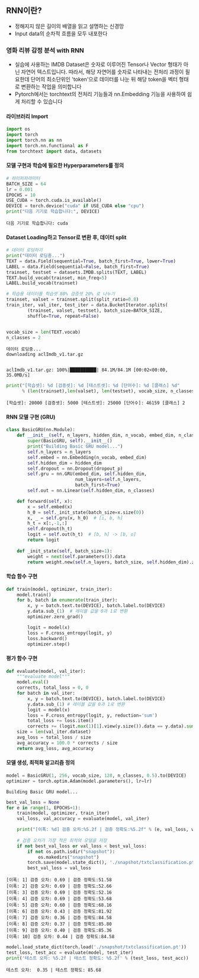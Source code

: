 ## RNN이란?

- 정해지지 않은 길이의 배열을 읽고 설명하는 신경망
- Input data의 순차적 흐름을 모두 내포한다

### 영화 리뷰 감정 분석 with RNN

- 실습에 사용하는 IMDB Dataset은 숫자로 이루어진 Tensor나 Vector 형태가 아닌 자연어 텍스트입니다. 따라서, 해당 자연어를 숫자로 나타내는 전처리 과정이 필요한데 단어의 최소단위인 'token'으로 데이터를 나눈 뒤 해당 token을 벡터 형태로 변환하는 작업을 의미합니다
- Pytorch에서는 torchtext의 전처리 기능들과 nn.Embedding 기능을 사용하여 쉽게 처리할 수 있습니다

#### 라이브러리 Import


```python
import os
import torch
import torch.nn as nn
import torch.nn.functional as F
from torchtext import data, datasets
```

#### 모델 구현과 학습에 필요한 Hyperparameters를 정의


```python
# 하이퍼파라미터
BATCH_SIZE = 64
lr = 0.001
EPOCHS = 10
USE_CUDA = torch.cuda.is_available()
DEVICE = torch.device("cuda" if USE_CUDA else "cpu")
print("다음 기기로 학습합니다:", DEVICE)
```

    다음 기기로 학습합니다: cuda


#### Dataset Loading하고 Tensor로 변환 후, 데이터 split


```python
# 데이터 로딩하기
print("데이터 로딩중...")
TEXT = data.Field(sequential=True, batch_first=True, lower=True)
LABEL = data.Field(sequential=False, batch_first=True)
trainset, testset = datasets.IMDB.splits(TEXT, LABEL)
TEXT.build_vocab(trainset, min_freq=5)
LABEL.build_vocab(trainset)

# 학습용 데이터를 학습셋 80% 검증셋 20% 로 나누기
trainset, valset = trainset.split(split_ratio=0.8)
train_iter, val_iter, test_iter = data.BucketIterator.splits(
        (trainset, valset, testset), batch_size=BATCH_SIZE,
        shuffle=True, repeat=False)


vocab_size = len(TEXT.vocab)
n_classes = 2
```

    데이터 로딩중...
    downloading aclImdb_v1.tar.gz


    aclImdb_v1.tar.gz: 100%|██████████| 84.1M/84.1M [00:02<00:00, 35.0MB/s]



```python
print("[학습셋]: %d [검증셋]: %d [테스트셋]: %d [단어수]: %d [클래스] %d"
      % (len(trainset),len(valset), len(testset), vocab_size, n_classes))
```

    [학습셋]: 20000 [검증셋]: 5000 [테스트셋]: 25000 [단어수]: 46159 [클래스] 2


#### RNN 모델 구현 (GRU)


```python
class BasicGRU(nn.Module):
    def __init__(self, n_layers, hidden_dim, n_vocab, embed_dim, n_classes, dropout_p=0.2):
        super(BasicGRU, self).__init__()
        print("Building Basic GRU model...")
        self.n_layers = n_layers
        self.embed = nn.Embedding(n_vocab, embed_dim)
        self.hidden_dim = hidden_dim
        self.dropout = nn.Dropout(dropout_p)
        self.gru = nn.GRU(embed_dim, self.hidden_dim,
                          num_layers=self.n_layers,
                          batch_first=True)
        self.out = nn.Linear(self.hidden_dim, n_classes)

    def forward(self, x):
        x = self.embed(x)
        h_0 = self._init_state(batch_size=x.size(0))
        x, _ = self.gru(x, h_0)  # [i, b, h]
        h_t = x[:,-1,:]
        self.dropout(h_t)
        logit = self.out(h_t)  # [b, h] -> [b, o]
        return logit
    
    def _init_state(self, batch_size=1):
        weight = next(self.parameters()).data
        return weight.new(self.n_layers, batch_size, self.hidden_dim).zero_()
```

#### 학습 함수 구현


```python
def train(model, optimizer, train_iter):
    model.train()
    for b, batch in enumerate(train_iter):
        x, y = batch.text.to(DEVICE), batch.label.to(DEVICE)
        y.data.sub_(1)  # 레이블 값을 0과 1로 변환
        optimizer.zero_grad()

        logit = model(x)
        loss = F.cross_entropy(logit, y)
        loss.backward()
        optimizer.step()
```

#### 평가 함수 구현


```python
def evaluate(model, val_iter):
    """evaluate model"""
    model.eval()
    corrects, total_loss = 0, 0
    for batch in val_iter:
        x, y = batch.text.to(DEVICE), batch.label.to(DEVICE)
        y.data.sub_(1) # 레이블 값을 0과 1로 변환
        logit = model(x)
        loss = F.cross_entropy(logit, y, reduction='sum')
        total_loss += loss.item()
        corrects += (logit.max(1)[1].view(y.size()).data == y.data).sum()
    size = len(val_iter.dataset)
    avg_loss = total_loss / size
    avg_accuracy = 100.0 * corrects / size
    return avg_loss, avg_accuracy
```

#### 모델 생성, 최적화 알고리즘 정의


```python
model = BasicGRU(1, 256, vocab_size, 128, n_classes, 0.5).to(DEVICE)
optimizer = torch.optim.Adam(model.parameters(), lr=lr)
```

    Building Basic GRU model...



```python
best_val_loss = None
for e in range(1, EPOCHS+1):
    train(model, optimizer, train_iter)
    val_loss, val_accuracy = evaluate(model, val_iter)

    print("[이폭: %d] 검증 오차:%5.2f | 검증 정확도:%5.2f" % (e, val_loss, val_accuracy))
    
    # 검증 오차가 가장 적은 최적의 모델을 저장
    if not best_val_loss or val_loss < best_val_loss:
        if not os.path.isdir("snapshot"):
            os.makedirs("snapshot")
        torch.save(model.state_dict(), './snapshot/txtclassification.pt')
        best_val_loss = val_loss
```

    [이폭: 1] 검증 오차: 0.69 | 검증 정확도:51.58
    [이폭: 2] 검증 오차: 0.69 | 검증 정확도:52.66
    [이폭: 3] 검증 오차: 0.69 | 검증 정확도:52.16
    [이폭: 4] 검증 오차: 0.69 | 검증 정확도:53.68
    [이폭: 5] 검증 오차: 0.60 | 검증 정확도:68.16
    [이폭: 6] 검증 오차: 0.43 | 검증 정확도:81.92
    [이폭: 7] 검증 오차: 0.36 | 검증 정확도:84.58
    [이폭: 8] 검증 오차: 0.37 | 검증 정확도:85.80
    [이폭: 9] 검증 오차: 0.40 | 검증 정확도:85.36
    [이폭: 10] 검증 오차: 0.44 | 검증 정확도:84.58



```python
model.load_state_dict(torch.load('./snapshot/txtclassification.pt'))
test_loss, test_acc = evaluate(model, test_iter)
print('테스트 오차: %5.2f | 테스트 정확도: %5.2f' % (test_loss, test_acc))
```

    테스트 오차:  0.35 | 테스트 정확도: 85.68

